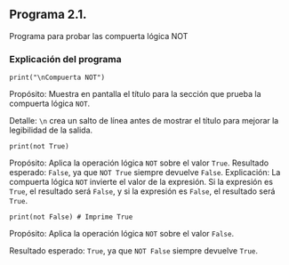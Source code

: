## Programa 2.1. 
Programa para probar las compuerta lógica NOT
### Explicación del programa 

```print("\nCompuerta NOT")```

Propósito: Muestra en pantalla el título para la sección que prueba la compuerta lógica `NOT`.

Detalle: `\n` crea un salto de línea antes de mostrar el título para mejorar la legibilidad de la salida.

```print(not True)``` 

Propósito: Aplica la operación lógica `NOT` sobre el valor `True`.
Resultado esperado: `False`, ya que `NOT True` siempre devuelve `False`.
Explicación: La compuerta lógica `NOT` invierte el valor de la expresión. Si la expresión es `True`, el resultado será `False`, y si la expresión es `False`, el resultado será `True`.

```print(not False) # Imprime True```

Propósito: Aplica la operación lógica `NOT` sobre el valor `False`.

Resultado esperado: `True`, ya que `NOT False` siempre devuelve `True`.
